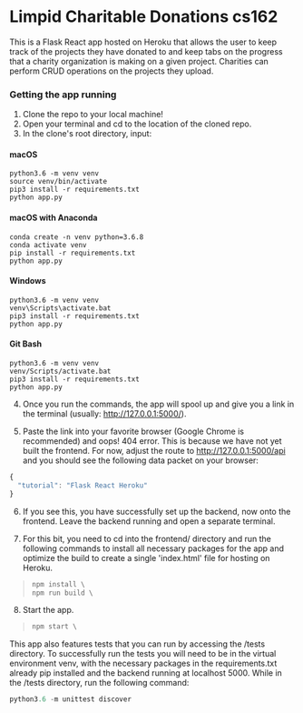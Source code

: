 # Limpid Charitable Donations cs162

This is a Flask React app hosted on Heroku that allows the user to keep track of the projects they have donated to and keep tabs on the progress that a charity organization is making on a given project. Charities can perform CRUD operations on the projects they upload.


### Getting the app running

1. Clone the repo to your local machine!
2. Open your terminal and cd to the location of the cloned repo.
3. In the clone's root directory, input:

#### macOS
```python3
python3.6 -m venv venv
source venv/bin/activate
pip3 install -r requirements.txt
python app.py
```

#### macOS with Anaconda
```python3
conda create -n venv python=3.6.8
conda activate venv
pip install -r requirements.txt
python app.py
```

#### Windows
```python3
python3.6 -m venv venv
venv\Scripts\activate.bat
pip3 install -r requirements.txt
python app.py
```

#### Git Bash
```python3
python3.6 -m venv venv
venv/Scripts/activate.bat
pip3 install -r requirements.txt
python app.py
```

4. Once you run the commands, the app will spool up and give you a link in the terminal (usually: http://127.0.0.1:5000/).

5. Paste the link into your favorite browser (Google Chrome is recommended) and oops! 404 error. This is because we have not yet built the frontend. For now,  adjust the route to http://127.0.0.1:5000/api and you should see the following data packet on your browser:

```javascript
{
  "tutorial": "Flask React Heroku"
}
```

6. If you see this, you have successfully set up the backend, now onto the frontend. Leave the backend running and open a separate terminal.

7. For this bit, you need to cd into the frontend/ directory and run the following commands to install all necessary packages for the app and optimize the build to create a single 'index.html' file for hosting on Heroku.

> ```javascript 
> npm install \
> npm run build \
> ```

8. Start the app.
> ```javascript
> npm start \
> ```


This app also features tests that you can run by accessing the /tests directory. To successfully run the tests you will need to be in the virtual environment venv, with the necessary packages in the requirements.txt already pip installed and the backend running at localhost 5000. While in the /tests directory, run the following command:

```python
python3.6 -m unittest discover
```
